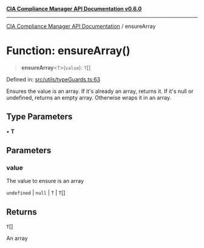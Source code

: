 [**CIA Compliance Manager API Documentation v0.6.0**](../README.md)

***

[CIA Compliance Manager API Documentation](../globals.md) / ensureArray

# Function: ensureArray()

> **ensureArray**\<`T`\>(`value`): `T`[]

Defined in: [src/utils/typeGuards.ts:63](https://github.com/Hack23/cia-compliance-manager/blob/main/src/utils/typeGuards.ts#L63)

Ensures the value is an array. If it's already an array, returns it.
If it's null or undefined, returns an empty array. Otherwise wraps it in an array.

## Type Parameters

• **T**

## Parameters

### value

The value to ensure is an array

`undefined` | `null` | `T` | `T`[]

## Returns

`T`[]

An array
